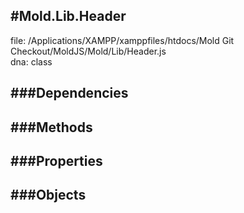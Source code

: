 
#Mold.Lib.Header
---------------------------------------

file: /Applications/XAMPP/xamppfiles/htdocs/Mold Git Checkout/MoldJS/Mold/Lib/Header.js  
dna: class


	




###Dependencies
--------------




   
###Methods
--------------

   
###Properties
-------------

   
###Objects
------------


		
